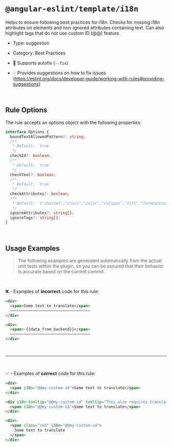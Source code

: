 <!--

  DO NOT EDIT.

  This markdown file was autogenerated using a mixture of the following files as the source of truth for its data:
  - ../../src/rules/i18n.ts
  - ../../tests/rules/i18n/cases.ts

  In order to update this file, it is therefore those files which need to be updated, as well as potentially the generator script:
  - ../../../../tools/scripts/generate-rule-docs.ts

-->

# `@angular-eslint/template/i18n`

Helps to ensure following best practices for i18n. Checks for missing i18n attributes on elements and non-ignored attributes containing text. Can also highlight tags that do not use custom ID (@@) feature.

- Type: suggestion
- Category: Best Practices
- 🔧 Supports autofix (`--fix`)

- 💡 Provides suggestions on how to fix issues (https://eslint.org/docs/developer-guide/working-with-rules#providing-suggestions)

<br>

## Rule Options

The rule accepts an options object with the following properties:

```ts
interface Options {
  boundTextAllowedPattern?: string;
  /**
   * Default: `true`
   */
  checkId?: boolean;
  /**
   * Default: `true`
   */
  checkText?: boolean;
  /**
   * Default: `true`
   */
  checkAttributes?: boolean;
  /**
   * Default: `["charset","class","color","colspan","fill","formControlName","height","href","id","lang","ngClass","routerLink","src","stroke","stroke-width","style","svgIcon","tabindex","target","type","viewBox","width","xmlns"]`
   */
  ignoreAttributes?: string[];
  ignoreTags?: string[];
}

```

<br>

## Usage Examples

> The following examples are generated automatically from the actual unit tests within the plugin, so you can be assured that their behavior is accurate based on the current commit.

<br>

❌ - Examples of **incorrect** code for this rule:

```html
<div>
  <span>Some text to translate</span>
  ~~~~~~~~~~~~~~~~~~~~~~~~~~~~~~~~~~~
</div>
```

```html
<div>
  <span>-{{data_from_backend}}</span>
  ~~~~~~~~~~~~~~~~~~~~~~~~~~~~~~~~~~~
</div>
```

<br>

---

<br>

✅ - Examples of **correct** code for this rule:

```html
<div>
  <span i18n="@@my-custom-id">Some text to translate</span>
</div>
```

```html
<div i18n-tooltip="@@my-custom-id" tooltip="This also requires translation">
  <span i18n="@@my-custom-id">Some text to translate</span>
</div>
```

```html
<div>
  <span class="red" i18n="@@my-custom-id">
    Some text to translate
  </span>
</div>
```

